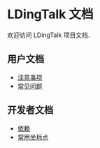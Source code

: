 # LDingTalk 文档

欢迎访问 LDingTalk 项目文档.

## 用户文档

- [注意事项](user/notice.md)
- [常见问题](user/common_problem.md)

## 开发者文档

- [依赖](dev/requirements.md)
- [常用坐标点](dev/pos.md)
